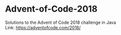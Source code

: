 # Advent-of-Code-2018
Solutions to the Advent of Code 2018 challenge in Java    
Link: https://adventofcode.com/2018/
